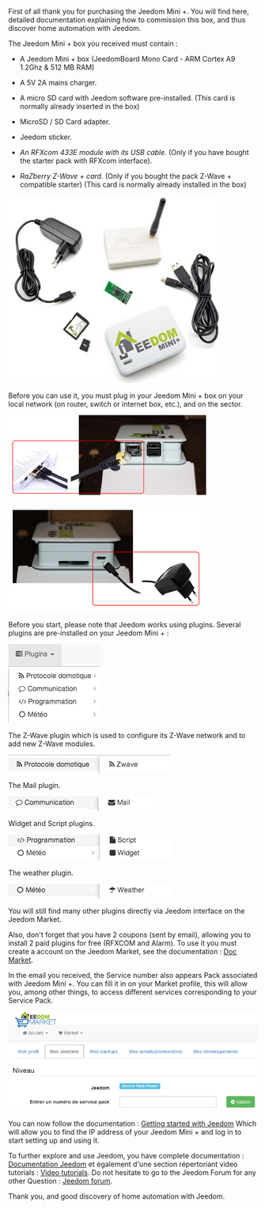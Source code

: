 First of all thank you for purchasing the Jeedom Mini +. You will find here,
detailed documentation explaining how to commission this
box, and thus discover home automation with Jeedom.

The Jeedom Mini + box you received must contain :

-   A Jeedom Mini + box (JeedomBoard Mono Card - ARM Cortex A9 1.2Ghz
    & 512 MB RAM)

-   A 5V 2A mains charger.

-   A micro SD card with Jeedom software pre-installed. (This
    card is normally already inserted in the box)

-   MicroSD / SD Card adapter.

-   Jeedom sticker.

-   *An RFXcom 433E module with its USB cable.* (Only if you have
    bought the starter pack with RFXcom interface).

-   *RaZberry Z-Wave + card.* (Only if you bought the pack
    Z-Wave + compatible starter) (This card is normally already
    installed in the box)

![mini.demarrage01](images/mini.demarrage01.png)

Before you can use it, you must plug in your Jeedom Mini + box
on your local network (on router, switch or internet box, etc.), and
on the sector.

![mini.demarrage02](images/mini.demarrage02.png)

![mini.demarrage03](images/mini.demarrage03.png)

Before you start, please note that Jeedom works using
plugins. Several plugins are pre-installed on your Jeedom Mini + :

![mini.demarrage04](images/mini.demarrage04.png)

The Z-Wave plugin which is used to configure its Z-Wave network and to add
new Z-Wave modules.

![mini.demarrage05](images/mini.demarrage05.png)

The Mail plugin.

![mini.demarrage06](images/mini.demarrage06.png)

Widget and Script plugins.

![mini.demarrage07](images/mini.demarrage07.png)

The weather plugin.

![mini.demarrage08](images/mini.demarrage08.png)

You will still find many other plugins directly via
Jeedom interface on the Jeedom Market.

Also, don't forget that you have 2 coupons
(sent by email), allowing you to install 2 paid plugins
for free (RFXCOM and Alarm). To use it you must create a
account on the Jeedom Market, see the documentation : [Doc
Market](https://doc.jeedom.com/en_US/premiers-pas/index).

In the email you received, the Service number also appears
Pack associated with Jeedom Mini +. You can fill it in on your
Market profile, this will allow you, among other things, to access
different services corresponding to your Service Pack.

![mini.demarrage09](images/mini.demarrage09.png)

You can now follow the documentation : [Getting started with
Jeedom](https://doc.jeedom.com/en_US/premiers-pas/index)
Which will allow you to find the IP address of your Jeedom Mini + and
log in to start setting up and using it.

To further explore and use Jeedom, you have
complete documentation : [Documentation
Jeedom](https://jeedom.fr/doc) et également d'une section répertoriant
video tutorials : [Video tutorials](https://doc.jeedom.com/en_US/presentation/index#tocAnchor-1-3).
Do not hesitate to go to the Jeedom Forum for any other
Question : [Jeedom forum](https://www.jeedom.com/forum/).

Thank you, and good discovery of home automation with Jeedom.
